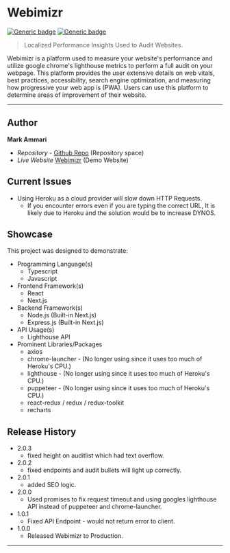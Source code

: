 # Webimizr
[![Generic badge](https://img.shields.io/badge/Version-1.0.0-<COLOR>.svg)](https://shields.io/) [![Generic badge](https://img.shields.io/badge/Website-Active-<COLOR>.svg)](https://shields.io/)

> Localized Performance Insights Used to Audit Websites.

Webimizr is a platform used to measure your website's performance and utilize google chrome's lighthouse metrics to perform a full audit on your webpage. This platform provides the user extensive details on web vitals, best practices, accessibility, search engine optimization, and measuring how progressive your web app is (PWA). Users can use this platform to determine areas of improvement of their website.
 
---
## Author

**Mark Ammari** 
* *Repository* - [Github Repo][repository-url] (Repository space)
* *Live Website* [Webimizr][cloud-provider-url] (Demo Website)

## Current Issues

* Using Heroku as a cloud provider will slow down HTTP Requests. 
  * If you encounter errors even if you are typing the correct URL, It is likely due to Heroku and the solution would be to increase DYNOS.

## Showcase

This project was designed to demonstrate:

* Programming Language(s)
  * Typescript
  * Javascript
* Frontend Framework(s)
  * React
  * Next.js
* Backend Framework(s)
  * Node.js (Built-in Next.js)
  * Express.js (Built-in Next.js)
* API Usage(s)
  * Lighthouse API
* Prominent Libraries/Packages
  * axios
  * chrome-launcher - (No longer using since it uses too much of Heroku's CPU.)
  * lighthouse - (No longer using since it uses too much of Heroku's CPU.)
  * puppeteer - (No longer using since it uses too much of Heroku's CPU.)
  * react-redux / redux / redux-toolkit
  * recharts

## Release History

* 2.0.3
    * fixed height on auditlist which had text overflow.
* 2.0.2
    * fixed endpoints and audit bullets will light up correctly.
* 2.0.1
    * added SEO logic.
* 2.0.0
    * Used promises to fix request timeout and using googles lighthouse API instead of puppeteer and chrome-launcher.
* 1.0.1
    * Fixed API Endpoint - would not return error to client.
* 1.0.0
    * Released Webimizr to Production.
---

[repository-url]: https://github.com/Mark-Ammari/webimizr
[cloud-provider-url]: https://webimizr.herokuapp.com/